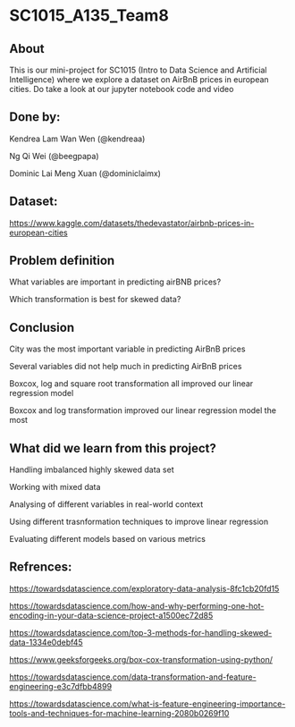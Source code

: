 # SC1015_A135_Team8

## About
This is our mini-project for SC1015 (Intro to Data Science and Artificial Intelligence) where we explore a dataset on AirBnB prices in european cities. Do take a look at our jupyter notebook code and video <ATTACH LINK>

## Done by:

Kendrea Lam Wan Wen (@kendreaa)

Ng Qi Wei (@beegpapa)

Dominic Lai Meng Xuan (@dominiclaimx)

## Dataset:

https://www.kaggle.com/datasets/thedevastator/airbnb-prices-in-european-cities

## Problem definition
What variables are important in predicting airBNB prices?

Which transformation is best for skewed data?

## Conclusion 
City was the most important variable in predicting AirBnB prices

Several variables did not help much in predicting AirBnB prices

Boxcox, log and square root transformation all improved our linear regression model

Boxcox and log transformation improved our linear regression model the most

## What did we learn from this project?
Handling imbalanced highly skewed data set

Working with mixed data 

Analysing of different variables in real-world context

Using different trasnformation techniques to improve linear regression

Evaluating different models based on various metrics


## Refrences:

https://towardsdatascience.com/exploratory-data-analysis-8fc1cb20fd15

https://towardsdatascience.com/how-and-why-performing-one-hot-encoding-in-your-data-science-project-a1500ec72d85

https://towardsdatascience.com/top-3-methods-for-handling-skewed-data-1334e0debf45

https://www.geeksforgeeks.org/box-cox-transformation-using-python/

https://towardsdatascience.com/data-transformation-and-feature-engineering-e3c7dfbb4899

https://towardsdatascience.com/what-is-feature-engineering-importance-tools-and-techniques-for-machine-learning-2080b0269f10
